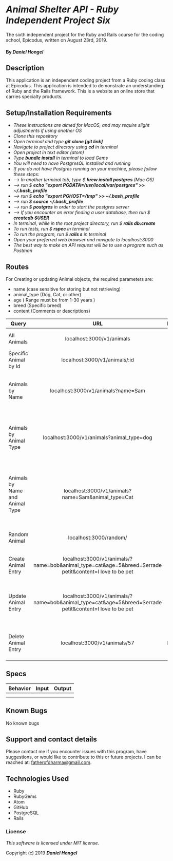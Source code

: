 # _Animal Shelter API - Ruby Independent Project Six_

 The sixth independent project for the Ruby and Rails course for the coding school, Epicodus, written on August 23rd, 2019.

#### By _**Daniel Hongel**_

## Description

This application is an independent coding project from a Ruby coding class at Epicodus. This application is intended to demonstrate an understanding of Ruby and the Rails framework. This is a website an online store that carries specialty products.

## Setup/Installation Requirements

* _These instructions are aimed for MacOS, and may require slight adjustments if using another OS_
* _Clone this repository_
* _Open terminal and type **git clone [git link]**_
* _Navigate to project directory using **cd** in terminal_
* _Open project in text editor (atom)_
* _Type **bundle install** in terminal to load Gems_
* _You will need to have PostgresQL installed and running_
* _If you do not have Postgres running on your machine, please follow these steps:_
* _--> In another terminal tab, type $ **brew install postgres** (Mac OS)_
* _--> run $ **echo "export PGDATA=/usr/local/var/postgres" >> ~/.bash_profile**_
* _--> run $ **echo "export PGHOST=/tmp" >> ~/.bash_profile**_
* _--> run $ **source ~/.bash_profile**_
* _--> run $ **postgres** in order to start the postgres server_
* _--> If you encounter an error finding a user database, then run $ **createdb $USER**_
* _In terminal, while in the root project directory, run $ **rails db:create**_
* _To run tests, run $ **rspec** in terminal_
* _To run the program, run $ **rails s** in terminal_
* _Open your preferred web browser and navigate to localhost:3000_
* _The best way to make an API request will be to use a program such as Postman_

## Routes

For Creating or updating Animal objects, the required parameters are:
* name (case sensitive for storing but not retrieving)
* animal_type (Dog, Cat, or other)
* age ( Range must be from 1-30 years )
* breed (Specific breed)
* content (Comments or descriptions)

| Query | URL | Method | Return |
| ------- |:------:| ------:| ------:|
| All Animals | localhost:3000/v1/animals | GET | A list of all animals in shelter |
| Specific Animal by Id | localhost:3000/v1/animals/:id | GET | Target animal by id |
| Animals by Name | localhost:3000/v1/animals?name=Sam | GET | Entries for "Sam" or other name entered (case insensitive)|
| Animals by Animal Type | localhost:3000/v1/animals?animal_type=dog | GET | Entries for "dog" or "cat" or other animal_type entered (case insensitive) |
| Animals by Name and Animal Type | localhost:3000/v1/animals?name=Sam&animal_type=Cat | GET | Entries for "Sam" and "Cat" or other name or animal_type entered (case insensitive) |
| Random Animal | localhost:3000/random/ | GET | Returns one randomly selected animal |
| Create Animal Entry | localhost:3000/v1/animals/?name=bob&animal_type=cat&age=5&breed=Serrade petit&content=I love to be pet | POST | Http status :created and returns entry including id|
| Update Animal Entry | localhost:3000/v1/animals/?name=bob&animal_type=cat&age=5&breed=Serrade petit&content=I love to be pet | PUT | The animal entry for [ANIMAL NAME] has been updated successfully. |
| Delete Animal Entry | localhost:3000/v1/animals/57 | DELETE | The animal entry for bob has been successfully removed. |

## Specs

| Behavior | Input | Output |
| ------------- |:-------------:| -----:|
||||
||||

## Known Bugs

No known bugs

## Support and contact details

Please contact me if you encounter issues with this program, have suggestions, or would like to contribute to this or future projects. I can be reached at:  fatherofdharma@gmail.com.

## Technologies Used

* Ruby
* RubyGems
* Atom
* GitHub
* PostgreSQL
* Rails

### License
_This software is licensed under MIT license._

Copyright (c) 2019 **_Daniel Hongel_**
